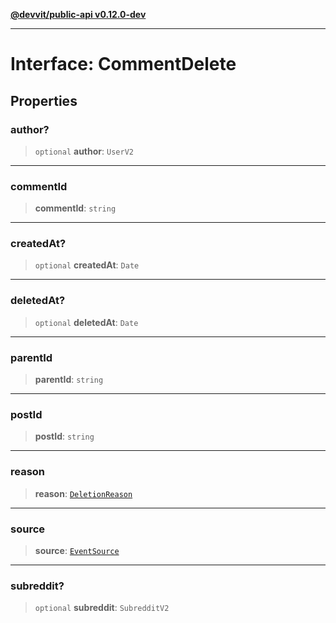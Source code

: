 [**@devvit/public-api v0.12.0-dev**](../../../../README.md)

---

# Interface: CommentDelete

## Properties

<a id="author"></a>

### author?

> `optional` **author**: `UserV2`

---

<a id="commentid"></a>

### commentId

> **commentId**: `string`

---

<a id="createdat"></a>

### createdAt?

> `optional` **createdAt**: `Date`

---

<a id="deletedat"></a>

### deletedAt?

> `optional` **deletedAt**: `Date`

---

<a id="parentid"></a>

### parentId

> **parentId**: `string`

---

<a id="postid"></a>

### postId

> **postId**: `string`

---

<a id="reason"></a>

### reason

> **reason**: [`DeletionReason`](../../../../enumerations/DeletionReason.md)

---

<a id="source"></a>

### source

> **source**: [`EventSource`](../../../../enumerations/EventSource.md)

---

<a id="subreddit"></a>

### subreddit?

> `optional` **subreddit**: `SubredditV2`
